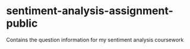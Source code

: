 # sentiment-analysis-assignment-public
Contains the question information for my sentiment analysis coursework
